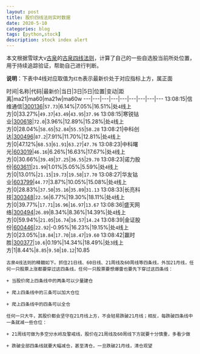 ```yaml
---
layout: post
title: 股价四线法则实时数据
date: 2020-5-10
categories: blog
tags: [python,stock]
description: stock index alert
---
```



本文根据雪球大v[古泉](https://xueqiu.com/u/7148646888)的[古泉四线法则](https://xueqiu.com/7148646888/130498192)，计算了自己的一些自选股当前所处位置，用于持续追踪验证，帮助自己进行判断。

**说明**：下表中4线对应取值为`红色`表示最新价处于对应指标上方，属正面

时间|名称|代码|最新价|当日|3日|5日|位置|变动|距离|ma21|ma60|ma21w|ma60w
---|---|---|---|---|---|---|---|---
13:08:15|信维通信|[300136](https://xueqiu.com/S/SZ300136)|`57.73`|6.14%|7.05%|16.51%|处`4`线上方|0|33.27%|`49.37`|`43.49`|`43.95`|`37.96`
13:08:15|寒锐钴业|[300618](https://xueqiu.com/S/SZ300618)|`72.0`|3.96%|12.89%|15.28%|处`4`线上方|0|28.04%|`58.65`|`52.84`|`55.55`|`58.28`
13:08:21|中科创达|[300496](https://xueqiu.com/S/SZ300496)|`87.2`|7.91%|11.70%|12.81%|处`4`线上方|0|47.12%|`68.53`|`61.91`|`63.27`|`47.76`
13:08:23|中科曙光|[603019](https://xueqiu.com/S/SH603019)|`46.16`|6.26%|16.63%|17.67%|处`4`线上方|0|30.66%|`39.49`|`37.25`|`36.55`|`29.70`
13:08:23|诺力股份|[603611](https://xueqiu.com/S/SH603611)|`21.99`|1.01%|5.05%|5.59%|处`4`线上方|0|13.01%|`21.15`|`19.73`|`19.58`|`17.70`
13:08:27|华友钴业|[603799](https://xueqiu.com/S/SH603799)|`44.77`|3.87%|10.05%|15.08%|处`4`线上方|0|28.83%|`37.50`|`35.16`|`35.89`|`31.13`
13:08:33|长亮科技|[300348](https://xueqiu.com/S/SZ300348)|`22.56`|6.77%|19.30%|18.11%|处`4`线上方|0|39.77%|`17.71`|`16.96`|`16.97`|`13.67`
13:08:36|盛天网络|[300494](https://xueqiu.com/S/SZ300494)|`26.89`|8.34%|8.36%|14.39%|处`4`线上方|0|59.94%|`21.05`|`16.74`|`16.57`|`14.24`
13:08:39|金证股份|[600446](https://xueqiu.com/S/SH600446)|`22.92`|-0.95%|16.23%|19.15%|处`4`线上方|0|23.05%|`18.84`|`17.70`|`18.47`|`19.60`
13:08:42|赢时胜|[300377](https://xueqiu.com/S/SZ300377)|`10.6`|0.19%|14.34%|18.49%|处`3`线上方|1|8.44%|`8.85`|`9.50`|`10.12`|10.85

```
古泉4线法则的精髓如下。抓住21日线、60日线、21周线及60周线等四条线，外加21月线，任何一只股票上涨都要穿过这四条线，任何一只股票要想爆雷也要先下穿过这四条线：

+ 当股价爬上四条线中的两条可以少量建仓

+ 爬上四条线中的三条可以加大仓位

+ 爬上四条线中的四条可以全仓

任何一只大牛，其股价都会坚守在21月线上方，不会轻易跌破21月线；相反，每跌破四条线中一条就减一些仓位：

+ 21周线可做为多空分水岭及警戒线，股价在21周线及60周线下方就要十分慎重，多看少做

+ 跌破全部四条线就要大幅减仓，甚至清仓，一旦跌破21月线，清仓观望
```
